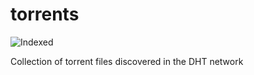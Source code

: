 torrents 
========
![Indexed](https://img.shields.io/badge/indexed-11604-blue)

Collection of torrent files discovered in the DHT network
